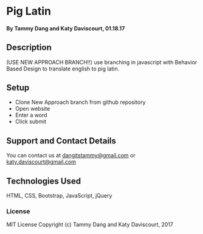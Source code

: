 # Pig Latin


#### By Tammy Dang and Katy Daviscourt, 01.18.17
## Description
(USE NEW APPROACH BRANCH!!) use branching in javascript with Behavior Based Design to translate english to pig latin.

## Setup
* Clone New Approach branch from github repository
* Open website
* Enter a word
* Click submit
## Support and Contact Details
You can contact us at dangitstammy@gmail.com or katy.daviscourt@gmail.com
## Technologies Used
HTML, CSS, Bootstrap, JavaScript, jQuery
### License
MIT License 
Copyright (c) Tammy Dang and Katy Daviscourt, 2017
